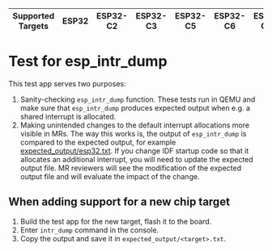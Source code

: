 | Supported Targets | ESP32 | ESP32-C2 | ESP32-C3 | ESP32-C5 | ESP32-C6 | ESP32-C61 | ESP32-H2 | ESP32-P4 | ESP32-S2 | ESP32-S3 |
| ----------------- | ----- | -------- | -------- | -------- | -------- | --------- | -------- | -------- | -------- | -------- |

# Test for esp_intr_dump

This test app serves two purposes:
1. Sanity-checking `esp_intr_dump` function. These tests run in QEMU and make sure that `esp_intr_dump` produces expected output when e.g. a shared interrupt is allocated.
2. Making unintended changes to the default interrupt allocations more visible in MRs. The way this works is, the output of `esp_intr_dump` is compared to the expected output, for example [expected_output/esp32.txt](expected_output/esp32.txt). If you change IDF startup code so that it allocates an additional interrupt, you will need to update the expected output file. MR reviewers will see the modification of the expected output file and will evaluate the impact of the change.

## When adding support for a new chip target

1. Build the test app for the new target, flash it to the board.
2. Enter `intr_dump` command in the console.
3. Copy the output and save it in `expected_output/<target>.txt`.
